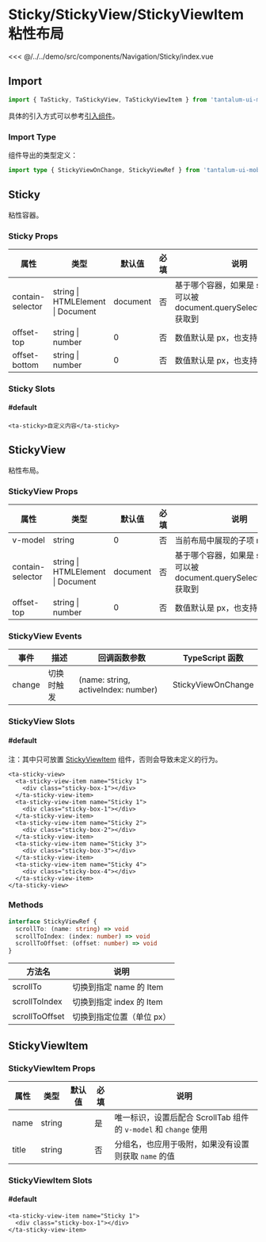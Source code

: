 # Sticky/StickyView/StickyViewItem 粘性布局

<CodeDemo name="Sticky">

<<< @/../../demo/src/components/Navigation/Sticky/index.vue

</CodeDemo>

## Import

```js
import { TaSticky, TaStickyView, TaStickyViewItem } from 'tantalum-ui-mobile'
```

具体的引入方式可以参考[引入组件](../guide/import.md)。

### Import Type

组件导出的类型定义：

```ts
import type { StickyViewOnChange, StickyViewRef } from 'tantalum-ui-mobile'
```

## Sticky

粘性容器。

### Sticky Props

| 属性             | 类型                              | 默认值   | 必填 | 说明                                                                            |
| ---------------- | --------------------------------- | -------- | ---- | ------------------------------------------------------------------------------- |
| contain-selector | string \| HTMLElement \| Document | document | 否   | 基于哪个容器，如果是 string，则为可以被 document.querySelector(selector) 获取到 |
| offset-top       | string \| number                  | 0        | 否   | 数值默认是 px，也支持 vw/vh                                                     |
| offset-bottom    | string \| number                  | 0        | 否   | 数值默认是 px，也支持 vw/vh                                                     |

### Sticky Slots

#### #default

```vue
<ta-sticky>自定义内容</ta-sticky>
```

## StickyView

粘性布局。

### StickyView Props

| 属性             | 类型                              | 默认值   | 必填 | 说明                                                                            |
| ---------------- | --------------------------------- | -------- | ---- | ------------------------------------------------------------------------------- |
| v-model          | string                            | 0        | 否   | 当前布局中展现的子项 name 值                                                    |
| contain-selector | string \| HTMLElement \| Document | document | 否   | 基于哪个容器，如果是 string，则为可以被 document.querySelector(selector) 获取到 |
| offset-top       | string \| number                  | 0        | 否   | 数值默认是 px，也支持 vw/vh                                                     |

### StickyView Events

| 事件   | 描述       | 回调函数参数                        | TypeScript 函数    |
| ------ | ---------- | ----------------------------------- | ------------------ |
| change | 切换时触发 | (name: string, activeIndex: number) | StickyViewOnChange |

### StickyView Slots

#### #default

注：其中只可放置 [StickyViewItem](./Sticky.md#stickyviewitem) 组件，否则会导致未定义的行为。

```vue
<ta-sticky-view>
  <ta-sticky-view-item name="Sticky 1">
    <div class="sticky-box-1"></div>
  </ta-sticky-view-item>
  <ta-sticky-view-item name="Sticky 1">
    <div class="sticky-box-1"></div>
  </ta-sticky-view-item>
  <ta-sticky-view-item name="Sticky 2">
    <div class="sticky-box-2"></div>
  </ta-sticky-view-item>
  <ta-sticky-view-item name="Sticky 3">
    <div class="sticky-box-3"></div>
  </ta-sticky-view-item>
  <ta-sticky-view-item name="Sticky 4">
    <div class="sticky-box-4"></div>
  </ta-sticky-view-item>
</ta-sticky-view>
```

### Methods

```ts
interface StickyViewRef {
  scrollTo: (name: string) => void
  scrollToIndex: (index: number) => void
  scrollToOffset: (offset: number) => void
}
```

| 方法名         | 说明                      |
| -------------- | ------------------------- |
| scrollTo       | 切换到指定 name 的 Item   |
| scrollToIndex  | 切换到指定 index 的 Item  |
| scrollToOffset | 切换到指定位置（单位 px） |

## StickyViewItem

### StickyViewItem Props

| 属性  | 类型   | 默认值 | 必填 | 说明                                                             |
| ----- | ------ | ------ | ---- | ---------------------------------------------------------------- |
| name  | string |        | 是   | 唯一标识，设置后配合 ScrollTab 组件的 `v-model` 和 `change` 使用 |
| title | string |        | 否   | 分组名，也应用于吸附，如果没有设置则获取 `name` 的值             |

### StickyViewItem Slots

#### #default

```vue
<ta-sticky-view-item name="Sticky 1">
  <div class="sticky-box-1"></div>
</ta-sticky-view-item>
```
